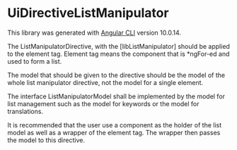 # UiDirectiveListManipulator

This library was generated with [Angular CLI](https://github.com/angular/angular-cli) version 10.0.14.

The ListManipulatorDirective, with the [libListManipulator] should be applied to the element tag. Element tag means the component that is *ngFor-ed and used to form a list.

The model that should be given to the directive should be the model of the whole list manipulator directive, not the model for a single element.

The interface ListManipulatorModel shall be implemented by the model for list management such as the model for keywords or the model for translations.

It is recommended that the user use a component as the holder of the list model as well as a wrapper of the element tag. The wrapper then passes the model to this directive.
